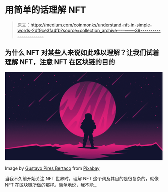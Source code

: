 # 用简单的话理解 NFT

> 原文：<https://medium.com/coinmonks/understand-nft-in-simple-words-2df9ce3fa4fb?source=collection_archive---------39----------------------->

## 为什么 NFT 对某些人来说如此难以理解？让我们试着理解 NFT，注意 NFT 在区块链的目的

![](img/7a3c2c32cc5405b49bcaf47d455dcf06.png)

Image by [Gustavo Pires Bertaco](https://pixabay.com/users/gustavo_pires_bertaco-15448685/?utm_source=link-attribution&utm_medium=referral&utm_campaign=image&utm_content=7040416) from [Pixabay](https://pixabay.com/?utm_source=link-attribution&utm_medium=referral&utm_campaign=image&utm_content=7040416)

当我不久前开始关注 NFT 世界时，理解 NFT 这个词及其目的是很复杂的，就像 NFT 在区块链所做的那样。简单地说，我不能…